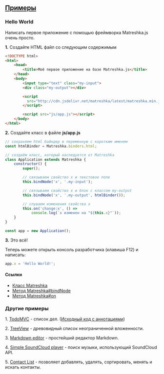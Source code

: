 ## [Примеры](#!examples)

### Hello World
Написать первое приложение с помощью фреймворка Matreshka.js очень просто.

**1\.** Создайте HTML файл со следующим содержимым

```html
<!DOCTYPE html>
<html>
	<head>
		<title>Моё первое приложение на базе Matreshka.js</title>
	</head>
	<body>
		<input type="text" class="my-input">
		<div class="my-output"></div>

		<script
          src="http://cdn.jsdelivr.net/matreshka/latest/matreshka.min.js">
        </script>

		<script src="js/app.js"></script>
	</body>
</html>
```


**2\.** Создайте класс в файле **js/app.js**

```js
// сохраняем html байндер в переменную с коротким именем
const htmlBinder = Matreshka.binders.html;

// создаём класс, который наследуется от Matreshka
class Application extends Matreshka {
    constructor() {
        super();

        // связываем свойство x и текстовое поле
        this.bindNode('x', '.my-input');

        // связываем свойство x и блок с классом my-output
        this.bindNode('x', '.my-output', htmlBinder());

        // слушаем изменения свойства x
        this.on('change:x', () =>
            console.log(`x изменен на "${this.x}"`));
    }
}

const app = new Application();
```

**3\.** Это всё!

Теперь можете открыть консоль разработчика (клавиша F12) и написать:
```js
app.x = 'Hello World!';
```

#### Ссылки
* [Класс Matreshka](#!Matreshka)
* [Метод Matreshka#bindNode](#!Matreshka-bindNode)
* [Метод Matreshka#on](#!Matreshka-on)

### Другие примеры

<span class="list-item-number">1.</span>
<a href="https://github.com/matreshkajs/todomvc/tree/master/"
class="example-link">TodoMVC</a> - список дел. ([Исходный код с аннотациями](//matreshkajs.github.io/todomvc/docs/app.html))

<span class="list-item-number">2.</span>
<a href="https://github.com/matreshkajs/examples/tree/master/treeview/"
class="example-link">TreeView</a> - древовидный список неограниченной вложенности.

<span class="list-item-number">3.</span>
<a href="https://github.com/matreshkajs/examples/tree/master/markdown-editor/"
class="example-link">Markdown editor</a> - простейший редактор Markdown.

<span class="list-item-number">4.</span>
<a href="https://github.com/matreshkajs/examples/tree/master/soundcloud-search/"
class="example-link">Simple SoundCloud player</a> - поиск музыки, использующий SoundCloud API.

<span class="list-item-number">5.</span>
<a href="https://github.com/matreshkajs/examples/tree/master/contact-list/"
class="example-link">Contact List</a> - позволяет добавлять, удалять, сортировать, менять и искать контакты.
